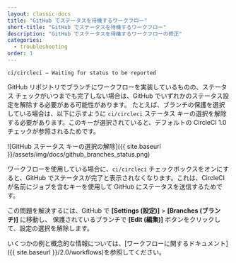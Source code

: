 ```yaml
---
layout: classic-docs
title: "GitHub でステータスを待機するワークフロー"
short-title: "GitHub でステータスを待機するワークフロー"
description: "GitHub でステータスを待機するワークフローの修正"
categories:
  - troubleshooting
order: 1
---
```


`ci/circleci — Waiting for status to be reported`

GitHub リポジトリでブランチにワークフローを実装しているものの、ステータス チェックがいつまでも完了しない場合は、GitHub でいずれかのステータス設定を解除する必要がある可能性があります。 たとえば、ブランチの保護を選択している場合は、以下に示すように `ci/circleci` ステータス キーの選択を解除する必要があります。このキーが選択されていると、デフォルトの CircleCI 1.0 チェックが参照されるためです。

![GitHub ステータス キーの選択の解除]({{ site.baseurl }}/assets/img/docs/github_branches_status.png)

ワークフローを使用している場合に、`ci/circleci` チェックボックスをオンにすると、GitHub でステータスが完了と表示されなくなります。これは、CircleCI が名前にジョブを含むキーを使用して GitHub にステータスを送信するためです。

この問題を解決するには、GitHub で **[Settings (設定)]** > **[Branches (ブランチ)]** に移動し、 保護されているブランチで **[Edit (編集)]** ボタンをクリックして、設定の選択を解除します。

いくつかの例と概念的な情報については、[ワークフローに関するドキュメント]({{ site.baseurl }}/2.0/workflows)を参照してください。